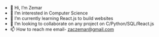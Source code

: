 - 👋 Hi, I’m Zemar
- 👀 I’m interested in Computer Science
- 🌱 I’m currently learning React.js to build websites
- 💞️ I’m looking to collaborate on any project on C/Python/SQL/React.js
- 📫 How to reach me email- zaczemar@gmail.com


